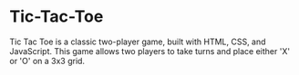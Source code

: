 # Tic-Tac-Toe
Tic Tac Toe is a classic two-player game, built with HTML, CSS, and JavaScript.
This game allows two players to take turns and place either 'X' or 'O' on a 3x3 grid.
